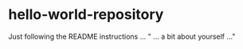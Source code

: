 # hello-world-repository
Just following the README instructions ...
" ... a bit about yourself ..."

